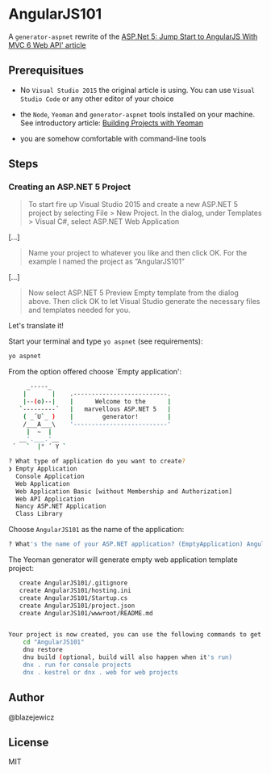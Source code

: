 # AngularJS101

A `generator-aspnet` rewrite of the [ASP.Net 5: Jump Start to AngularJS With MVC 6 Web API' article](http://www.c-sharpcorner.com/UploadFile/8c19e8/Asp-Net-5-jump-start-to-angularjs-with-mvc-6-web-api/)

## Prerequisitues

* No `Visual Studio 2015` the original article is using. You can use `Visual Studio Code` or any other editor of your choice

* the `Node`, `Yeoman` and `generator-aspnet` tools installed on your machine. See introductory article: [Building Projects with Yeoman](http://docs.asp.net/en/latest/client-side/yeoman.html)

* you are somehow comfortable with command-line tools

## Steps

### Creating an ASP.NET 5 Project

> To start fire up Visual Studio 2015 and create a new ASP.NET 5 project by selecting File > New  Project. In the dialog, under Templates > Visual C#, select ASP.NET Web Application

[...]

> Name your project to whatever you like and then click OK. For the example I named the project as “AngularJS101”

[...]

> Now select ASP.NET 5 Preview Empty template from the dialog above. Then click OK to let Visual Studio generate the necessary files and templates needed for you.

Let's translate it!

Start your terminal and type `yo aspnet` (see requirements):
```bash
yo aspnet
```
From the option offered choose `Empty application':
```bash
     _-----_
    |       |    .--------------------------.
    |--(o)--|    |      Welcome to the      |
   `---------´   |   marvellous ASP.NET 5   |
    ( _´U`_ )    |        generator!        |
    /___A___\    '--------------------------'
     |  ~  |     
   __'.___.'__   
 ´   `  |° ´ Y ` 

? What type of application do you want to create? 
❯ Empty Application 
  Console Application 
  Web Application 
  Web Application Basic [without Membership and Authorization] 
  Web API Application 
  Nancy ASP.NET Application 
  Class Library 
```
Choose `AngularJS101` as the name of the application:
```bash
? What's the name of your ASP.NET application? (EmptyApplication) AngularJS101
```
The Yeoman generator will generate empty web application template project:
```bash
   create AngularJS101/.gitignore
   create AngularJS101/hosting.ini
   create AngularJS101/Startup.cs
   create AngularJS101/project.json
   create AngularJS101/wwwroot/README.md


Your project is now created, you can use the following commands to get going
    cd "AngularJS101"
    dnu restore
    dnu build (optional, build will also happen when it's run)
    dnx . run for console projects
    dnx . kestrel or dnx . web for web projects
```


## Author

@blazejewicz

## License

MIT